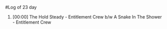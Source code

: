 #Log of 23 day

1. [00:00] The Hold Steady - Entitlement Crew b/w A Snake In The Shower - Entitlement Crew
